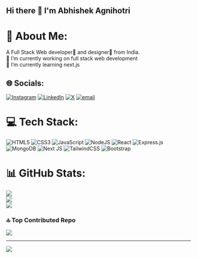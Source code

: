 ## Hi there 👋 I'm Abhishek Agnihotri

# 💫 About Me:
A Full Stack Web developer🎯 and designer🎨 from India.<br>🔭 I’m currently working on full stack web development<br>🌱 I’m currently learning next.js


## 🌐 Socials:
[![Instagram](https://img.shields.io/badge/Instagram-%23E4405F.svg?logo=Instagram&logoColor=white)](https://instagram.com/abhi21.7) [![LinkedIn](https://img.shields.io/badge/LinkedIn-%230077B5.svg?logo=linkedin&logoColor=white)](https://linkedin.com/in/Abhishek-Agnihotri) [![X](https://img.shields.io/badge/X-black.svg?logo=X&logoColor=white)](https://x.com/Abhi21_7) [![email](https://img.shields.io/badge/Email-D14836?logo=gmail&logoColor=white)](mailto:abhishekagnihotri767@gmail.com) 

# 💻 Tech Stack:
![HTML5](https://img.shields.io/badge/html5-%23E34F26.svg?style=flat&logo=html5&logoColor=white) ![CSS3](https://img.shields.io/badge/css3-%231572B6.svg?style=flat&logo=css3&logoColor=white) ![JavaScript](https://img.shields.io/badge/javascript-%23323330.svg?style=flat&logo=javascript&logoColor=%23F7DF1E) ![NodeJS](https://img.shields.io/badge/node.js-6DA55F?style=flat&logo=node.js&logoColor=white) ![React](https://img.shields.io/badge/react-%2320232a.svg?style=flat&logo=react&logoColor=%2361DAFB) ![Express.js](https://img.shields.io/badge/express.js-%23404d59.svg?style=flat&logo=express&logoColor=%2361DAFB) ![MongoDB](https://img.shields.io/badge/MongoDB-%234ea94b.svg?style=flat&logo=mongodb&logoColor=white) ![Next JS](https://img.shields.io/badge/Next-black?style=flat&logo=next.js&logoColor=white) ![TailwindCSS](https://img.shields.io/badge/tailwindcss-%2338B2AC.svg?style=flat&logo=tailwind-css&logoColor=white) ![Bootstrap](https://img.shields.io/badge/bootstrap-%238511FA.svg?style=flat&logo=bootstrap&logoColor=white)
# 📊 GitHub Stats:
![](https://github-readme-stats.vercel.app/api?username=Abhi21-7&theme=dark&hide_border=false&include_all_commits=false&count_private=false)<br/>
![](https://nirzak-streak-stats.vercel.app/?user=Abhi21-7&theme=dark&hide_border=false)<br/>
![](https://github-readme-stats.vercel.app/api/top-langs/?username=Abhi21-7&theme=dark&hide_border=false&include_all_commits=false&count_private=false&layout=compact)

### 🔝 Top Contributed Repo
![](https://github-contributor-stats.vercel.app/api?username=Abhi21-7&limit=5&theme=dark&combine_all_yearly_contributions=true)

---
[![](https://visitcount.itsvg.in/api?id=Abhi21-7&icon=0&color=0)](https://visitcount.itsvg.in)

<!-- Proudly created with GPRM ( https://gprm.itsvg.in ) -->
